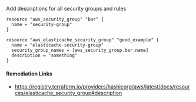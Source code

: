 
Add descriptions for all security groups and rules

```hcl
resource "aws_security_group" "bar" {
  name = "security-group"
}

resource "aws_elasticache_security_group" "good_example" {
  name = "elasticache-security-group"
  security_group_names = [aws_security_group.bar.name]
  description = "something"
}
```

#### Remediation Links
 - https://registry.terraform.io/providers/hashicorp/aws/latest/docs/resources/elasticache_security_group#description
        